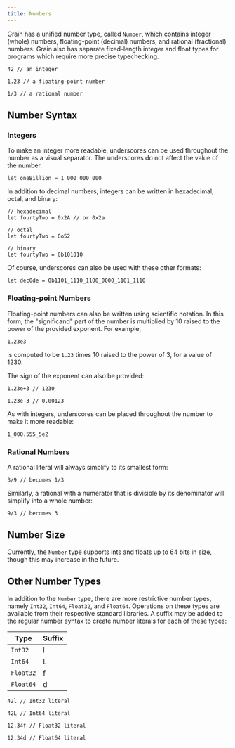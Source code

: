 ```yaml
---
title: Numbers
---
```


Grain has a unified number type, called `Number`, which contains integer (whole) numbers, floating-point (decimal) numbers, and rational (fractional) numbers. Grain also has separate fixed-length integer and float types for programs which require more precise typechecking.

```grain
42 // an integer
```

```grain
1.23 // a floating-point number
```

```grain
1/3 // a rational number
```

## Number Syntax

### Integers

To make an integer more readable, underscores can be used throughout the number as a visual separator. The underscores do not affect the value of the number.

```grain
let oneBillion = 1_000_000_000
```

In addition to decimal numbers, integers can be written in hexadecimal, octal, and binary:

```grain
// hexadecimal
let fourtyTwo = 0x2A // or 0x2a
```

```grain
// octal
let fourtyTwo = 0o52
```

```grain
// binary
let fourtyTwo = 0b101010
```

Of course, underscores can also be used with these other formats:

```grain
let dec0de = 0b1101_1110_1100_0000_1101_1110
```

### Floating-point Numbers

Floating-point numbers can also be written using scientific notation. In this form, the "significand" part of the number is multiplied by 10 raised to the power of the provided exponent. For example,

```grain
1.23e3
```

is computed to be `1.23` times 10 raised to the power of 3, for a value of 1230.

The sign of the exponent can also be provided:

```grain
1.23e+3 // 1230
```

```grain
1.23e-3 // 0.00123
```

As with integers, underscores can be placed throughout the number to make it more readable:

```grain
1_000.555_5e2
```

### Rational Numbers

A rational literal will always simplify to its smallest form:

```grain
3/9 // becomes 1/3
```

Similarly, a rational with a numerator that is divisible by its denominator will simplify into a whole number:

```grain
9/3 // becomes 3
```

## Number Size

Currently, the `Number` type supports ints and floats up to 64 bits in size, though this may increase in the future.

## Other Number Types

In addition to the `Number` type, there are more restrictive number types, namely `Int32`, `Int64`, `Float32`, and `Float64`. Operations on these types are available from their respective standard libraries. A suffix may be added to the regular number syntax to create number literals for each of these types:

|Type|Suffix|
|-|-|
|`Int32`|l|
|`Int64`|L|
|`Float32`|f|
|`Float64`|d|

```grain
42l // Int32 literal
```

```grain
42L // Int64 literal
```

```grain
12.34f // Float32 literal
```

```grain
12.34d // Float64 literal
```
